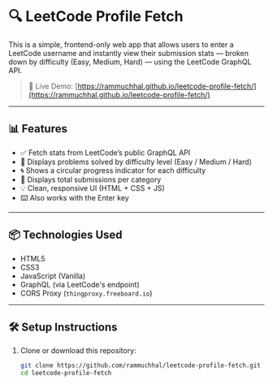 # 🔍 LeetCode Profile Fetch

This is a simple, frontend-only web app that allows users to enter a LeetCode username and instantly view their submission stats — broken down by difficulty (Easy, Medium, Hard) — using the LeetCode GraphQL API.

> 🚀 Live Demo: [https://rammuchhal.github.io/leetcode-profile-fetch/](https://rammuchhal.github.io/leetcode-profile-fetch/)

---

## 📊 Features

- ✅ Fetch stats from LeetCode’s public GraphQL API
- 🎯 Displays problems solved by difficulty level (Easy / Medium / Hard)
- 🌀 Shows a circular progress indicator for each difficulty
- 🔢 Displays total submissions per category
- 💡 Clean, responsive UI (HTML + CSS + JS)
- ⌨️ Also works with the Enter key

---

## 📦 Technologies Used

- HTML5
- CSS3
- JavaScript (Vanilla)
- GraphQL (via LeetCode's endpoint)
- CORS Proxy (`thingproxy.freeboard.io`)

---

## 🛠️ Setup Instructions

1. Clone or download this repository:

   ```bash
   git clone https://github.com/rammuchhal/leetcode-profile-fetch.git
   cd leetcode-profile-fetch

